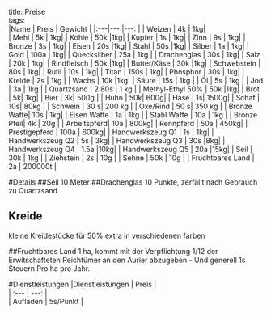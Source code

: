 title: Preise  
tags:   
|Name | Preis | Gewicht |
|:---|---:|---: |
| Weizen      | 4k | 1kg|  
| Mehl        | 5k |  1kg|
| Kohle       | 50k |1kg|
| Kupfer      | 1s |  1kg|
| Zinn        | 9s |  1kg|
| Bronze      | 3s |  1kg|
| Eisen       | 20s |1kg|
| Stahl       | 50s |1kg|
| Silber      | 1a  |  1kg|
| Gold        | 100a |  1kg|
| Quecksilber | 25a | 1kg |
| Drachenglas | 30s |  1kg|
| Salz        | 20k |  1kg|
| Rindfleisch | 50k |1kg|
| Butter/Käse | 30k |1kg|
| Schwebstein | 80s |  1kg|
| Rutil       | 10s |  1kg|
| Titan       | 150s |  1kg|
| Phosphor    | 30s | 1kg|
| Kreide      | 2s | 1kg |
| Wachs       | 10k |1kg|
| Säure       | 15s | 1kg |
| Öl          | 5s | 1kg |
| Jod         | 3a | 1kg |
| Quartzsand  | 2.80s | 1 kg |
| Methyl-Ethyl 50% | 50k |1kg|
| Brot        | 5k| 1kg|
| Bier        | 3k| 500g |
| Huhn        | 50k| 600g|
| Hase        | 1s| 1500g|
| Schaf       | 10s| 80kg |
| Schwein     | 30 s| 200 kg |
| Oxe/Rind    | 50 s| 350 kg |
| Bronze Waffe| 10s | 1kg|
| Eisen Waffe | 1a | 1kg |
| Stahl Waffe | 10a | 1kg |
| Bronze Pfeil| 4k | 20g |
| Arbeitspferd| 10a | 800kg|
| Rennpferd   | 50a |  450kg|
| Prestigepferd | 100a |  600kg|
| Handwerkszeug Q1 | 1s | 1kg|
| Handwerkszeug Q2 | 5s | 3kg|
| Handwerkszeug Q3 | 30s |8kg|
| Handwerkszeug Q4 | 1.5a |10kg|
| Handwerkszeug Q5 | 20a |15kg|
| Seil | 30k | 1kg |
| Ziehstein | 2s | 10g |
| Sehne | 50k | 10g |
| Fruchtbares Land | 2a |  200000t |


#Details
##Seil
10 Meter
##Drachenglas
10 Punkte, zerfällt nach Gebrauch zu Quartzsand
## Kreide
kleine Kreidestücke
für 50% extra in verschiedenen farben

##Fruchtbares Land
1 ha, kommt mit der Verpflichtung 1/12 der Erwitschafteten Reichtümer an den Aurier abzugeben - Und generell 1s Steuern Pro ha pro Jahr.   

#Dienstleistungen
|Dienstleistungen | Preis |  
| :--- | ---: |  
| Aufladen | 5s/Punkt |  
